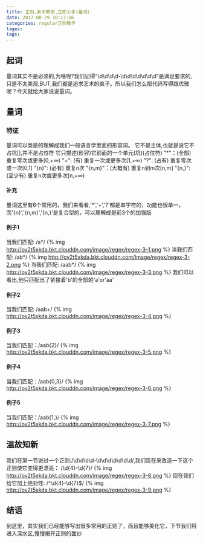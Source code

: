 ```yaml
---
title: 正则,新手教学,立即上手(量词)
date: 2017-08-29 10:17:56
categories: regular正则教学
tages:
tags:
---
```

## 起词
量词其实不是必须的,为啥呢?我们记得"\d\d\d\d-\d\d\d\d\d\d\d"是满足要求的,只是不太美观,BUT,我们都是追求艺术的疯子。所以我们怎么把代码写得跟优雅呢？今天就给大家说说量词。
## 量词
### 特征
量词可以类是的理解成我们一般语言学里面的形容词。
它不是主体,也就是说它不占坑[],并不是占位符
它只描述(形容)它前面的一个单元(坑)(占位符)
"*"：(全部) 重复零次或更多[0,+∞)
"+": (有)   重复一次或更多次[1,+∞)
"?": (占有) 重复零次或一次[0,1]
"{n}": (必有) 重复n次
"{n,m}"：(大概有)  重复n到m次[n,m]
"{n,}":(至少有)  重复n次或更多次[n,+∞)
#### 补充
量词这里有6个常用的，我们来看看,'*','+','?'都是单字符的，功能也很单一，而'{n}','{n,m}','{n,}'是复合型的，可以理解成是前3个的加强版
#### 例子1
当我们匹配: /a*/
{% img http://ov2t5xkda.bkt.clouddn.com/image/regex/regex-3-1.png %}
当我们匹配: /ab*/
{% img http://ov2t5xkda.bkt.clouddn.com/image/regex/regex-3-2.png %}
当我们匹配: /aab*/
{% img http://ov2t5xkda.bkt.clouddn.com/image/regex/regex-3-3.png %}
我们可以看出,他只匹配出了紧接着'b'的全部的'a'or'aa'
#### 例子2
当我们匹配: /aab+/
{% img http://ov2t5xkda.bkt.clouddn.com/image/regex/regex-3-4.png %}
#### 例子3
当我们匹配：/aab{2}/
{% img http://ov2t5xkda.bkt.clouddn.com/image/regex/regex-3-5.png %}
#### 例子4
当我们匹配：/aab{0,3}/
{% img http://ov2t5xkda.bkt.clouddn.com/image/regex/regex-3-6.png %}
#### 例子5
当我们匹配：/aab{1,}/
{% img http://ov2t5xkda.bkt.clouddn.com/image/regex/regex-3-7.png %}
## 温故知新
我们在第一节说过一个正则:/\d\d\d\d-\d\d\d\d\d\d\d/,我们现在来改造一下这个正则使它变得更漂亮：
/\d{4}-\d{7}/
{% img http://ov2t5xkda.bkt.clouddn.com/image/regex/regex-3-8.png %}
现在我们给它加上绝对性:
/^\d{4}-\d{7}$/
{% img http://ov2t5xkda.bkt.clouddn.com/image/regex/regex-3-9.png %}
## 结语
到这里，其实我们已经能够写出很多常用的正则了，而且能够美化它，下节我们将进入深水区,慢慢揭开正则的面纱